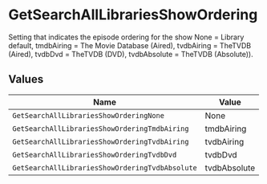 # GetSearchAllLibrariesShowOrdering

Setting that indicates the episode ordering for the show
None = Library default,
tmdbAiring = The Movie Database (Aired),
tvdbAiring = TheTVDB (Aired),
tvdbDvd = TheTVDB (DVD),
tvdbAbsolute = TheTVDB (Absolute)).



## Values

| Name                                            | Value                                           |
| ----------------------------------------------- | ----------------------------------------------- |
| `GetSearchAllLibrariesShowOrderingNone`         | None                                            |
| `GetSearchAllLibrariesShowOrderingTmdbAiring`   | tmdbAiring                                      |
| `GetSearchAllLibrariesShowOrderingTvdbAiring`   | tvdbAiring                                      |
| `GetSearchAllLibrariesShowOrderingTvdbDvd`      | tvdbDvd                                         |
| `GetSearchAllLibrariesShowOrderingTvdbAbsolute` | tvdbAbsolute                                    |